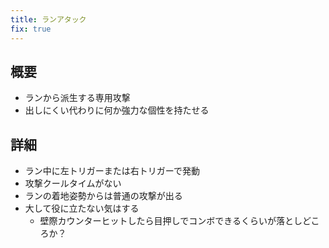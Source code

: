 ```yaml
---
title: ランアタック
fix: true
---
```


## 概要
* ランから派生する専用攻撃
* 出しにくい代わりに何か強力な個性を持たせる

## 詳細
* ラン中に左トリガーまたは右トリガーで発動
* 攻撃クールタイムがない
* ランの着地姿勢からは普通の攻撃が出る
* 大して役に立たない気はする
    * 壁際カウンターヒットしたら目押しでコンボできるくらいが落としどころか？